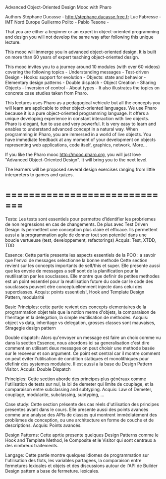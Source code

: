 Advanced Object-Oriented Design Mooc with Pharo

Authors
	Stéphane Ducasse - http://stephane.ducasse.free.fr
	Luc Fabresse - IMT Nord Europe
	Guillermo Polito -
	Pablo Tesone -

That you are either a beginner or an expert in object-oriented programming and design
you will not develop the same way after following this unique lecture.

This mooc will immerge you in advanced object-oriented design. It is built on more than 60 years
of expert teaching object-oriented design.

This mooc invites you to a journey around 10 modules (with over 60 videos) covering the following topics
	- Understanding messages
    - Test-driven Design
    - Hooks: support for evolution
    - Objects: state and behavior
    - Elementary design patterns
    - Double dispatch
    - Object Creation
    - Sharing Objects
    - Inversion of control
    - About types
	- It also illustrates the topics on concrete case studies taken from Pharo.

This lectures uses Pharo as a pedagogical vehicule but all the concepts you will learn
are applicable to other object-oriented languages. We use Pharo because it is a pure object-oriented programming language. It offers a unique developing experience in constant interaction with live objects. Pharo is elegant, fun to use and very powerful. It is very easy to learn and enables to understand advanced concept in a natural way. When programming in Pharo, you are immersed in a world of live objects. You have immediate feedback at any moment of your development on objects representing web applications, code itself, graphics, network. More…

If you like the Pharo mooc http://mooc.pharo.org, you will just love "Advanced Object-Oriented Design".
It will bring you to the next level.

The learners will be proposed several design exercises ranging from little interpreters to games and quizes.



# =============================

Tests: Les tests sont essentiels pour permettre d’identifier les probrlemes de non regressions en cas de changements.
De plus avec Test Driven Design ils permettent une conception plus claire et efficace. Ils permettent aussi
a la programmation agile de donner tout son potentiel dans une boucle vertueuse (test, developpement, refactorings)
Acquis: Test, XTDD, TDD

Essence: Cette partie presente les aspects essentiels de la POO : a savoir que l'envoi de messages selectionne la bonne methode
Cette section revient sur les concepts importants de self/this et super. Elle presente aussi que les envoie de messages a self sont de la planification pour la reutilisation par les souclasses. Elle montre que definir de petites methodes est un point essentiel pour la reutilisation future du code car le code des souclasses peuvent etre conceptuellemment injecte dans celui des superclasses.
Acquis: points essentiels!, Hook and Template Design Pattern, modularité

Basic Principles: cette partie revient des concepts elementaires de la programmation objet tels que la notion meme d'objets, la comparaison
de l'heritage et la delegation, la simple reutilisation de méthodes.
Acquis: object vs data, inheritage vs delegation, grosses classes sont mauvaises, Stragegie design pattern

Double dispatch: Alors qu'envoyer un message est faire un choix comme vu dans la section Essence, nous abordons ici sa generalisation
c'est dire comment en utilisant deux messages on peut choisir une methode basée sur le receveur et son argument.
Ce point est central car il montre comment on peut eviter l'utilisation de condition statiques et monolithiques pour dfefinir des systemes modulaire. Il est aussi a la base du Design Pattern Visitor.
Acquis: Double Dispatch

Principles: Cette section aborde des principes plus généraux comme l'utilisation de tests sur nul, la loi de demeter qui limite de couplage, et
la comparaison entre subclassing and subtyping.
Acquis: Law of Demeter, couplage, modularite, subclassing, subtyping, ...

Case study: Cette section présente des cas réels d'utilisation des principes presentes avant dans le cours.
Elle presente aussi des points avancés comme une analyse des APIs de classes qui montrent immédiatement des problèmes de conception, ou une architecture en forme de couche et de descriptions.
Acquis: Points avancés.

Design Patterns: Cette aprtie presente quelques Design Patterns comme le Hook and Template Method, le Composite et le Visitor qui sont centraux
a des nimbreux traitements.

Langage: Cette partie montre quelques idiomes de programmation sur l'utilisation des flots, les variables partagees, la comparaison  entre fermetures lexicales et objets et des discussions autour de l'API de Builder Design pattern a base de fermeture. lexicales.